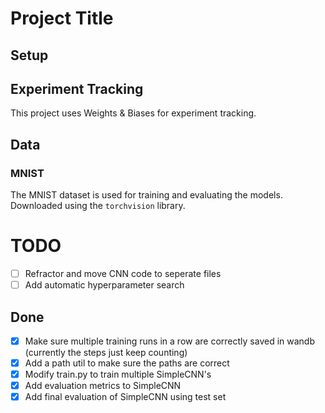 # Project Title

## Setup

## Experiment Tracking
This project uses Weights & Biases for experiment tracking. 

## Data
### MNIST
The MNIST dataset is used for training and evaluating the models. Downloaded using the `torchvision` library.

# TODO
- [ ] Refractor and move CNN code to seperate files
- [ ] Add automatic hyperparameter search

## Done
- [X] Make sure multiple training runs in a row are correctly saved in wandb (currently the steps just keep counting)
- [X] Add a path util to make sure the paths are correct
- [X] Modify train.py to train multiple SimpleCNN's
- [X] Add evaluation metrics to SimpleCNN
- [X] Add final evaluation of SimpleCNN using test set